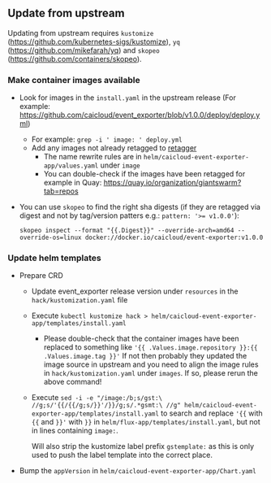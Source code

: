## Update from upstream

Updating from upstream requires `kustomize` (<https://github.com/kubernetes-sigs/kustomize>), `yq` (<https://github.com/mikefarah/yq>) and `skopeo` (<https://github.com/containers/skopeo>).

### Make container images available

- Look for images in the `install.yaml` in the upstream release (For example: <https://github.com/caicloud/event_exporter/blob/v1.0.0/deploy/deploy.yml>)
  - For example: `grep -i ' image: ' deploy.yml`
  - Add any images not already retagged to [retagger](https://github.com/giantswarm/retagger)
    - The name rewrite rules are in `helm/caicloud-event-exporter-app/values.yaml` under `image`
    - You can double-check if the images have been retagged for example in Quay: <https://quay.io/organization/giantswarm?tab=repos>
- You can use `skopeo` to find the right sha digests (if they are retagged via digest and not by tag/version patters e.g.: `pattern: '>= v1.0.0'`):

  ```shell
  skopeo inspect --format "{{.Digest}}" --override-arch=amd64 --override-os=linux docker://docker.io/caicloud/event-exporter:v1.0.0
  ```

### Update helm templates

- Prepare CRD
  - Update event_exporter release version under `resources` in the `hack/kustomization.yaml` file
  - Execute `kubectl kustomize hack > helm/caicloud-event-exporter-app/templates/install.yaml`
    - Please double-check that the container images have been replaced to
      something like `'{{ .Values.image.repository }}:{{ .Values.image.tag }}'`
      If not then probably they updated the image source in upstream and you
      need to align the image rules in `hack/kustomization.yaml` under
      `images`. If so, please rerun the above command!
  - Execute `sed -i -e "/image:/b;s/gst:\ //g;s/'{{/{{/g;s/}}'/}}/g;s/.*gsmt:\ //g" helm/caicloud-event-exporter-app/templates/install.yaml`
    to search and replace `'{{` with `{{` and `}}'` with `}}` in `helm/flux-app/templates/install.yaml`,
    but not in lines containing `image:`.

    Will also strip the kustomize label prefix `gstemplate:` as this is only used
    to push the label template into the correct place.
- Bump the `appVersion` in `helm/caicloud-event-exporter-app/Chart.yaml`
